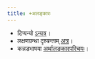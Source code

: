 ```yaml
---
title: +अलङ्कारः
---
```


- टिप्पन्यो [ऽन्यत्र](https://docs.google.com/spreadsheets/d/1_Hokp6dvWReXvQyXpDXi8u-VEqrn0e5ZkspNpZAM7Vc/edit#gid=16)।
- लक्षणग्रन्था दृश्यन्ताम् [अत्र](https://docs.google.com/spreadsheets/d/1YTU1e2CIeUXqsu06z_pfugpt3lkMeXeZLbLauOtksCQ/edit#gid=1755855185)।
- कन्नडभाषया [अर्थालङ्कारपरिचयः](http://www.youtube.com/watch?v=QGn0RVLNMnw&list=PL63uIhJxWbgg78XWEXOG8OVvl_DuIJs20&index=1)।

